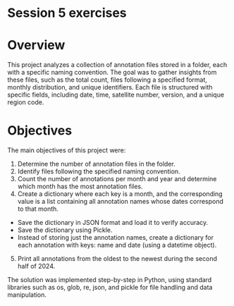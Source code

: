# Session 5 exercises

# Overview

This project analyzes a collection of annotation files stored in a folder, each with a specific naming convention. The goal was to gather insights from these files, such as the total count, files following a specified format, monthly distribution, and unique identifiers. Each file is structured with specific fields, including date, time, satellite number, version, and a unique region code.

# Objectives

The main objectives of this project were:

1. Determine the number of annotation files in the folder.
2. Identify files following the specified naming convention.
3. Count the number of annotations per month and year and determine which month has the most annotation files.
4. Create a dictionary where each key is a month, and the corresponding value is a list containing all annotation names whose dates correspond to that month.
- Save the dictionary in JSON format and load it to verify accuracy.
- Save the dictionary using Pickle.
- Instead of storing just the annotation names, create a dictionary for each annotation with keys: name and date (using a datetime object).
5. Print all annotations from the oldest to the newest during the second half of 2024.

The solution was implemented step-by-step in Python, using standard libraries such as os, glob, re, json, and pickle for file handling and data manipulation.
